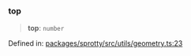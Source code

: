 
### top

> **top**: `number`

Defined in: [packages/sprotty/src/utils/geometry.ts:23](https://github.com/eclipse-sprotty/sprotty/blob/f9b2433481cc27a1ac0c92d525a92039ae7f6c76/packages/sprotty/src/utils/geometry.ts#L23)
